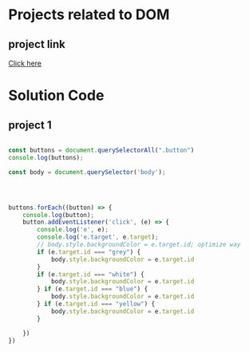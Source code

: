 # Projects related to DOM

## project link

[Click here](https://stackblitz.com/edit/dom-project-chaiaurcode?file=index.html)

# Solution Code

## project 1

```javascript

const buttons = document.querySelectorAll(".button")
console.log(buttons);

const body = document.querySelector('body');




buttons.forEach((button) => {
    console.log(button);
    button.addEventListener('click', (e) => {
        console.log('e', e);
        console.log('e.target', e.target);
        // body.style.backgroundColor = e.target.id; optimize way
        if (e.target.id === "grey") {
            body.style.backgroundColor = e.target.id
        }
        if (e.target.id === "white") {
            body.style.backgroundColor = e.target.id
        } if (e.target.id === "blue") {
            body.style.backgroundColor = e.target.id
        } if (e.target.id === "yellow") {
            body.style.backgroundColor = e.target.id
        }

    })
})


```